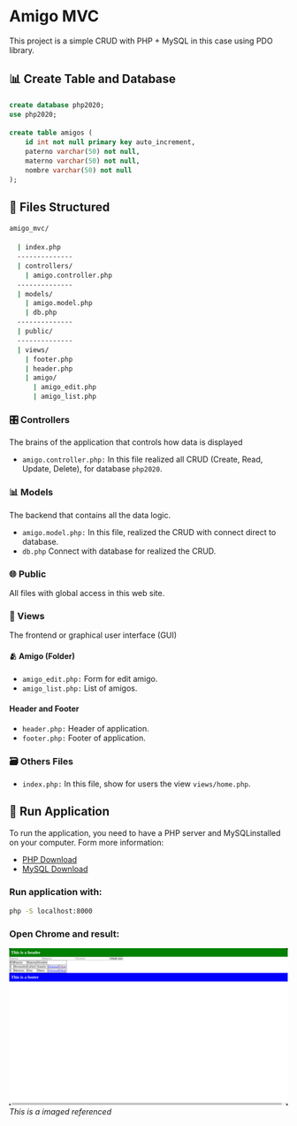 # Amigo MVC
This project is a simple CRUD with PHP + MySQL in this case using PDO library.

## 📊 Create Table and Database
```sql
create database php2020;
use php2020;

create table amigos (
    id int not null primary key auto_increment,
    paterno varchar(50) not null,
    materno varchar(50) not null,
    nombre varchar(50) not null
);
```

## 📂 Files Structured
```bash
amigo_mvc/

  | index.php
  --------------
  | controllers/
    | amigo.controller.php
  --------------
  | models/
    | amigo.model.php
    | db.php
  --------------
  | public/
  --------------
  | views/
    | footer.php
    | header.php
    | amigo/
      | amigo_edit.php
      | amigo_list.php
```

### 🎛️ Controllers
The brains of the application that controls how data is displayed

- `amigo.controller.php:` In this file realized all CRUD (Create, Read, Update, Delete), for database `php2020`.

### 📊 Models
The backend that contains all the data logic.

- `amigo.model.php:` In this file, realized the CRUD with connect direct to database.
- `db.php` Connect with database for realized the CRUD.

### 🌐 Public
All files with global access in this web site.

### 🎨 Views
The frontend or graphical user interface (GUI)

#### 🫂 Amigo (Folder)
- `amigo_edit.php:` Form for edit amigo.
- `amigo_list.php:` List of amigos.

#### Header and Footer
- `header.php:` Header of application.
- `footer.php:` Footer of application.

### 🗃️ Others Files

- `index.php:` In this file, show for users the view `views/home.php`.

## 🔼 Run Application
To run the application, you need to have a PHP server and MySQLinstalled on your computer.
Form more information:

- [PHP Download](https://www.php.net/downloads.php)
- [MySQL Download](https://www.mysql.com/downloads/)

### Run application with:
```bash
php -S localhost:8000
```

### Open Chrome and result:
![Imaged referenced](images/project_image.png)\
_This is a imaged referenced_